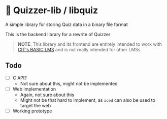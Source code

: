 # :scroll: Quizzer-lib / libquiz
A simple library for storing Quiz data in a binary file format

This is the backend library for a rewrite of Quizzer

> **NOTE**: This library and its frontend are entirely intended to work with [CIT's BASIC LMS](https://basic-ed.cit.edu) and is not really intended for other LMSs

## Todo
- [ ] C API?
  - Not sure about this, might not be implemented
- [ ] Web implementation
  - Again, not sure about this
  - Might not be that hard to implement, as `iced` can also be used to target the web
- [ ] Working prototype